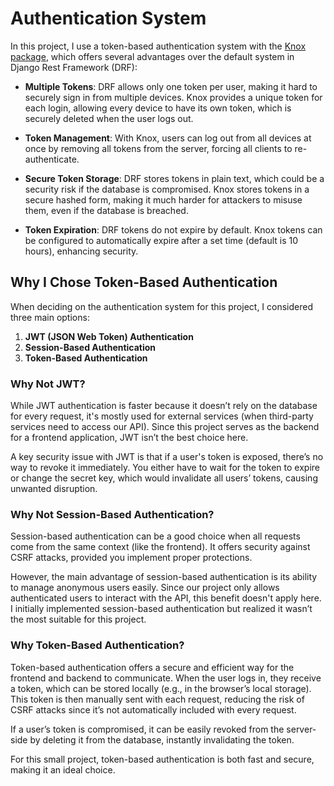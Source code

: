 # Authentication System

In this project, I use a token-based authentication system with the [Knox package](https://github.com/jazzband/django-rest-knox), which offers several advantages over the default system in Django Rest Framework (DRF):

- **Multiple Tokens**: DRF allows only one token per user, making it hard to securely sign in from multiple devices. Knox provides a unique token for each login, allowing every device to have its own token, which is securely deleted when the user logs out.

- **Token Management**: With Knox, users can log out from all devices at once by removing all tokens from the server, forcing all clients to re-authenticate.

- **Secure Token Storage**: DRF stores tokens in plain text, which could be a security risk if the database is compromised. Knox stores tokens in a secure hashed form, making it much harder for attackers to misuse them, even if the database is breached.

- **Token Expiration**: DRF tokens do not expire by default. Knox tokens can be configured to automatically expire after a set time (default is 10 hours), enhancing security.

## Why I Chose Token-Based Authentication

When deciding on the authentication system for this project, I considered three main options:

1. **JWT (JSON Web Token) Authentication**
2. **Session-Based Authentication**
3. **Token-Based Authentication**

### Why Not JWT?

While JWT authentication is faster because it doesn’t rely on the database for every request, it's mostly used for external services (when third-party services need to access our API). Since this project serves as the backend for a frontend application, JWT isn’t the best choice here.

A key security issue with JWT is that if a user's token is exposed, there’s no way to revoke it immediately. You either have to wait for the token to expire or change the secret key, which would invalidate all users’ tokens, causing unwanted disruption.

### Why Not Session-Based Authentication?

Session-based authentication can be a good choice when all requests come from the same context (like the frontend). It offers security against CSRF attacks, provided you implement proper protections.

However, the main advantage of session-based authentication is its ability to manage anonymous users easily. Since our project only allows authenticated users to interact with the API, this benefit doesn't apply here. I initially implemented session-based authentication but realized it wasn’t the most suitable for this project.

### Why Token-Based Authentication?

Token-based authentication offers a secure and efficient way for the frontend and backend to communicate. When the user logs in, they receive a token, which can be stored locally (e.g., in the browser’s local storage). This token is then manually sent with each request, reducing the risk of CSRF attacks since it’s not automatically included with every request.

If a user’s token is compromised, it can be easily revoked from the server-side by deleting it from the database, instantly invalidating the token.

For this small project, token-based authentication is both fast and secure, making it an ideal choice.
